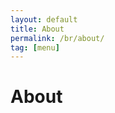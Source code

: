 ```yaml
---
layout: default
title: About
permalink: /br/about/
tag: [menu]
---
```


<div class="home">

<h1>About</h1>

</div>
